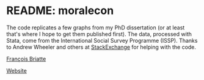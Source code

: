 # README: moralecon

The code replicates a few graphs from my PhD dissertation (or at least that's where I hope to get them published first). The data, processed with Stata, come from the International Social Survey Programme (ISSP). Thanks to Andrew Wheeler and others at [StackExchange][1] for helping with the code.

[François Briatte](f.briatte@ed.ac.uk)

[Website](http://f.briatte.org/)

[1]: http://stats.stackexchange.com/questions/22805/how-to-draw-neat-polygons-around-scatterplot-regions-in-ggplot2/